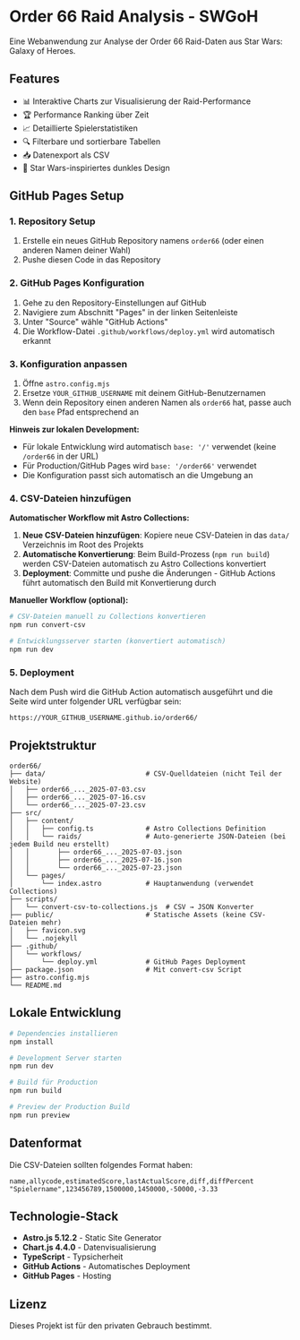 # Order 66 Raid Analysis - SWGoH

Eine Webanwendung zur Analyse der Order 66 Raid-Daten aus Star Wars: Galaxy of Heroes.

## Features

- 📊 Interaktive Charts zur Visualisierung der Raid-Performance
- 🏆 Performance Ranking über Zeit
- 📈 Detaillierte Spielerstatistiken
- 🔍 Filterbare und sortierbare Tabellen
- 📥 Datenexport als CSV
- 🌟 Star Wars-inspiriertes dunkles Design

## GitHub Pages Setup

### 1. Repository Setup
1. Erstelle ein neues GitHub Repository namens `order66` (oder einen anderen Namen deiner Wahl)
2. Pushe diesen Code in das Repository

### 2. GitHub Pages Konfiguration
1. Gehe zu den Repository-Einstellungen auf GitHub
2. Navigiere zum Abschnitt "Pages" in der linken Seitenleiste
3. Unter "Source" wähle "GitHub Actions"
4. Die Workflow-Datei `.github/workflows/deploy.yml` wird automatisch erkannt

### 3. Konfiguration anpassen
1. Öffne `astro.config.mjs`
2. Ersetze `YOUR_GITHUB_USERNAME` mit deinem GitHub-Benutzernamen
3. Wenn dein Repository einen anderen Namen als `order66` hat, passe auch den `base` Pfad entsprechend an

**Hinweis zur lokalen Development:**
- Für lokale Entwicklung wird automatisch `base: '/'` verwendet (keine `/order66` in der URL)
- Für Production/GitHub Pages wird `base: '/order66'` verwendet
- Die Konfiguration passt sich automatisch an die Umgebung an

### 4. CSV-Dateien hinzufügen
**Automatischer Workflow mit Astro Collections:**

1. **Neue CSV-Dateien hinzufügen**: Kopiere neue CSV-Dateien in das `data/` Verzeichnis im Root des Projekts
2. **Automatische Konvertierung**: Beim Build-Prozess (`npm run build`) werden CSV-Dateien automatisch zu Astro Collections konvertiert
3. **Deployment**: Committe und pushe die Änderungen - GitHub Actions führt automatisch den Build mit Konvertierung durch

**Manueller Workflow (optional):**
```bash
# CSV-Dateien manuell zu Collections konvertieren
npm run convert-csv

# Entwicklungsserver starten (konvertiert automatisch)
npm run dev
```

### 5. Deployment
Nach dem Push wird die GitHub Action automatisch ausgeführt und die Seite wird unter folgender URL verfügbar sein:
```
https://YOUR_GITHUB_USERNAME.github.io/order66/
```

## Projektstruktur

```
order66/
├── data/                         # CSV-Quelldateien (nicht Teil der Website)
│   ├── order66_..._2025-07-03.csv
│   ├── order66_..._2025-07-16.csv
│   └── order66_..._2025-07-23.csv
├── src/
│   ├── content/
│   │   ├── config.ts             # Astro Collections Definition
│   │   └── raids/                # Auto-generierte JSON-Dateien (bei jedem Build neu erstellt)
│   │       ├── order66_..._2025-07-03.json
│   │       ├── order66_..._2025-07-16.json
│   │       └── order66_..._2025-07-23.json
│   └── pages/
│       └── index.astro           # Hauptanwendung (verwendet Collections)
├── scripts/
│   └── convert-csv-to-collections.js  # CSV → JSON Konverter
├── public/                       # Statische Assets (keine CSV-Dateien mehr)
│   ├── favicon.svg
│   └── .nojekyll
├── .github/
│   └── workflows/
│       └── deploy.yml            # GitHub Pages Deployment
├── package.json                  # Mit convert-csv Script
├── astro.config.mjs
└── README.md
```

## Lokale Entwicklung

```bash
# Dependencies installieren
npm install

# Development Server starten
npm run dev

# Build für Production
npm run build

# Preview der Production Build
npm run preview
```

## Datenformat

Die CSV-Dateien sollten folgendes Format haben:
```csv
name,allycode,estimatedScore,lastActualScore,diff,diffPercent
"Spielername",123456789,1500000,1450000,-50000,-3.33
```

## Technologie-Stack

- **Astro.js 5.12.2** - Static Site Generator
- **Chart.js 4.4.0** - Datenvisualisierung
- **TypeScript** - Typsicherheit
- **GitHub Actions** - Automatisches Deployment
- **GitHub Pages** - Hosting

## Lizenz

Dieses Projekt ist für den privaten Gebrauch bestimmt.
